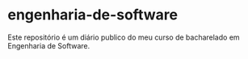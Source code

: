 # engenharia-de-software

Este repositório é um diário publico do meu curso de bacharelado em Engenharia de Software.